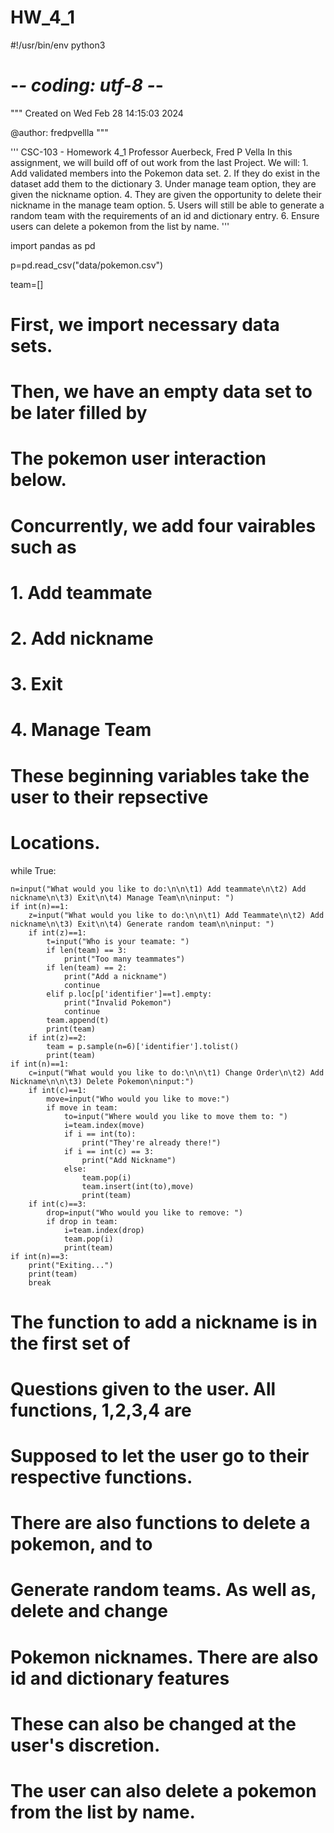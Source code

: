 # HW_4_1

#!/usr/bin/env python3
# -*- coding: utf-8 -*-
"""
Created on Wed Feb 28 14:15:03 2024

@author: fredpvellla
"""

'''
CSC-103 - Homework 4_1 Professor Auerbeck, Fred P Vella
In this assignment, we will build off of out work from the last 
Project. We will:
    1. Add validated members into the Pokemon data set. 
    2. If they do exist in the dataset add them to the dictionary
    3. Under manage team option, they are given the nickname 
option. 
    4. They are given the opportunity to delete their nickname
    in the manage team option. 
    5. Users will still be able to generate a random team 
    with the requirements of an id and dictionary entry. 
    6. Ensure users can delete a pokemon from the list by name. 
'''

import pandas as pd

p=pd.read_csv("data/pokemon.csv")

team=[]

# First, we import necessary data sets. 
# Then, we have an empty data set to be later filled by 
# The pokemon user interaction below. 

# Concurrently, we add four vairables such as 
# 1. Add teammate
# 2. Add nickname
# 3. Exit
# 4. Manage Team

# These beginning variables take the user to their repsective 
# Locations. 

while True:
   
    
    n=input("What would you like to do:\n\n\t1) Add teammate\n\t2) Add nickname\n\t3) Exit\n\t4) Manage Team\n\ninput: ")
    if int(n)==1:
        z=input("What would you like to do:\n\n\t1) Add Teammate\n\t2) Add nickname\n\t3) Exit\n\t4) Generate random team\n\ninput: ")
        if int(z)==1:
            t=input("Who is your teamate: ")
            if len(team) == 3:
                print("Too many teammates")
            if len(team) == 2:
                print("Add a nickname")
                continue
            elif p.loc[p['identifier']==t].empty:
                print("Invalid Pokemon")
                continue
            team.append(t)
            print(team)
        if int(z)==2:
            team = p.sample(n=6)['identifier'].tolist()
            print(team)
    if int(n)==1:
        c=input("What would you like to do:\n\n\t1) Change Order\n\t2) Add Nickname\n\n\t3) Delete Pokemon\ninput:")
        if int(c)==1:
            move=input("Who would you like to move:")
            if move in team:
                to=input("Where would you like to move them to: ")
                i=team.index(move)
                if i == int(to):
                    print("They're already there!")
                if i == int(c) == 3:
                    print("Add Nickname")
                else:
                    team.pop(i)
                    team.insert(int(to),move)
                    print(team)
        if int(c)==3:
            drop=input("Who would you like to remove: ")
            if drop in team:
                i=team.index(drop)
                team.pop(i)
                print(team)
    if int(n)==3:
        print("Exiting...")
        print(team)
        break    

# The function to add a nickname is in the first set of 
# Questions given to the user. All functions, 1,2,3,4 are 
# Supposed to let the user go to their respective functions. 
# There are also functions to delete a pokemon, and to 
# Generate random teams. As well as, delete and change
# Pokemon nicknames. There are also id and dictionary features
# These can also be changed at the user's discretion. 
# The user can also delete a pokemon from the list by name. 
